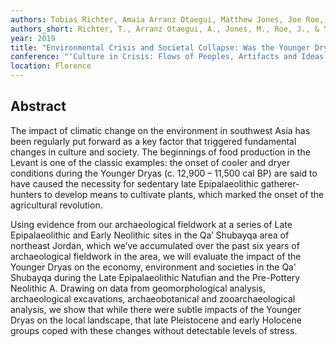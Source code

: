 ```yaml
---
authors: Tobias Richter, Amaia Arranz Otaegui, Matthew Jones, Joe Roe, and Lisa Yeomans
authors_short: Richter, T., Arranz Otaegui, A., Jones, M., Roe, J., & Yeomans, L.
year: 2019
title: "Environmental Crisis and Societal Collapse: Was the Younger Dryas a significant factor in triggering the transition from the Palaeolithic to the Neolithic in the Levant?"
conference: "'Culture in Crisis: Flows of Peoples, Artifacts and Ideas', the 14th International Conference on the History and Archaeology of Jordan (ICHAJ 14)"
location: Florence
---
```


## Abstract

The impact of climatic change on the environment in southwest Asia has been regularly put forward as a key factor that triggered fundamental changes in culture and society. The beginnings of food production in the Levant is one of the classic examples: the onset of cooler and dryer conditions during the Younger Dryas (c. 12,900 – 11,500 cal BP) are said to have caused the necessity for sedentary late Epipalaeolithic gatherer-hunters to develop means to cultivate plants, which marked the onset of the agricultural revolution.

Using evidence from our archaeological fieldwork at a series of Late Epipalaeolithic and Early Neolithic sites in the Qa’ Shubayqa area of northeast Jordan, which we’ve accumulated over the past six years of archaeological fieldwork in the area, we will evaluate the impact of the Younger Dryas on the economy, environment and societies in the Qa’ Shubayqa during the Late Epipalaeolithic Natufian and the Pre-Pottery Neolithic A. Drawing on data from geomorphological analysis, archaeological excavations, archaeobotanical and zooarchaeological analysis, we show that while there were subtle impacts of the Younger Dryas on the local landscape, that late Pleistocene and early Holocene groups coped with these changes without detectable levels of stress.
